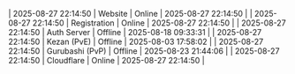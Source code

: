 | 2025-08-27 22:14:50 | Website | Online | 2025-08-27 22:14:50 |
| 2025-08-27 22:14:50 | Registration | Online | 2025-08-27 22:14:50 |
| 2025-08-27 22:14:50 | Auth Server | Offline | 2025-08-18 09:33:31 |
| 2025-08-27 22:14:50 | Kezan (PvE) | Offline | 2025-08-03 17:58:02 |
| 2025-08-27 22:14:50 | Gurubashi (PvP) | Offline | 2025-08-23 21:44:06 |
| 2025-08-27 22:14:50 | Cloudflare | Online | 2025-08-27 22:14:50 |
